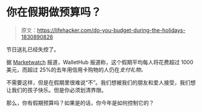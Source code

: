 # 你在假期做预算吗？

> 原文：<https://lifehacker.com/do-you-budget-during-the-holidays-1830890826>

节日送礼已经失控了。

据 [Marketwatch](https://www.marketwatch.com/story/these-are-4-of-the-biggest-holiday-stressors----and-ways-to-cope-2018-12-04) 报道，WalletHub 报道称，这个假期平均每人将花费超过 1000 美元，而超过 25%的去年用信用卡购物的人仍在*支付礼物。*



不需要这样，但是在假期里很难说“不”。我们想被我们的朋友和爱人接受，我们想让我们的孩子快乐。但是你必须划清界限。

那么，你有假期预算吗？如果是的话，你今年是如何控制它的？